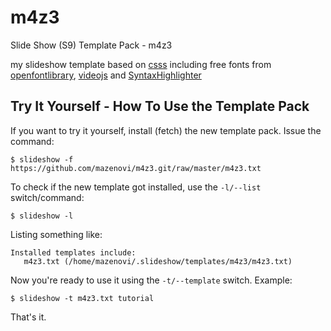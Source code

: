 m4z3
====

Slide Show (S9) Template Pack - m4z3

my slideshow template based on [csss](https://github.com/geraldb/slideshow-csss) including free fonts from [openfontlibrary](http://openfontlibrary.org/), [videojs](http://videojs.com/) and [SyntaxHighlighter](http://alexgorbatchev.com/SyntaxHighlighter)

## Try It Yourself - How To Use the Template Pack

If you want to try it yourself, install (fetch) the new template pack. Issue the command:

    $ slideshow -f https://github.com/mazenovi/m4z3.git/raw/master/m4z3.txt

To check if the new template got installed, use the `-l/--list` switch/command:

    $ slideshow -l

Listing something like:

    Installed templates include:
       m4z3.txt (/home/mazenovi/.slideshow/templates/m4z3/m4z3.txt)

Now you're ready to use it using the `-t/--template` switch. Example:

    $ slideshow -t m4z3.txt tutorial

That's it.

